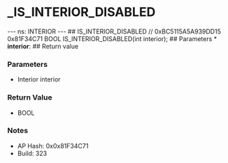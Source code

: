 # _IS_INTERIOR_DISABLED

--- ns: INTERIOR --- ## IS_INTERIOR_DISABLED  // 0xBC5115A5A939DD15 0x81F34C71 BOOL IS_INTERIOR_DISABLED(int interior);   ## Parameters * **interior**:  ## Return value

### Parameters
* Interior interior

### Return Value
* BOOL

### Notes
* AP Hash: 0x0x81F34C71
* Build: 323

